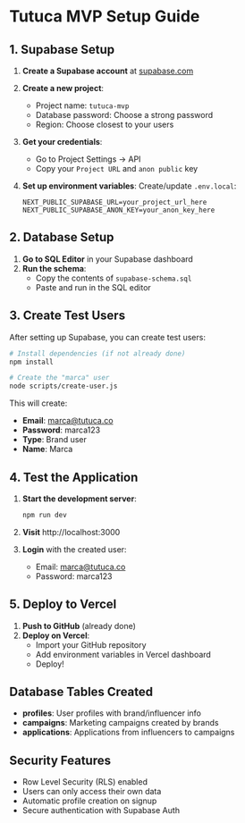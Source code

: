 # Tutuca MVP Setup Guide

## 1. Supabase Setup

1. **Create a Supabase account** at [supabase.com](https://supabase.com)
2. **Create a new project**:
   - Project name: `tutuca-mvp`
   - Database password: Choose a strong password
   - Region: Choose closest to your users

3. **Get your credentials**:
   - Go to Project Settings → API
   - Copy your `Project URL` and `anon public` key

4. **Set up environment variables**:
   Create/update `.env.local`:
   ```env
   NEXT_PUBLIC_SUPABASE_URL=your_project_url_here
   NEXT_PUBLIC_SUPABASE_ANON_KEY=your_anon_key_here
   ```

## 2. Database Setup

1. **Go to SQL Editor** in your Supabase dashboard
2. **Run the schema**:
   - Copy the contents of `supabase-schema.sql`
   - Paste and run in the SQL editor

## 3. Create Test Users

After setting up Supabase, you can create test users:

```bash
# Install dependencies (if not already done)
npm install

# Create the "marca" user
node scripts/create-user.js
```

This will create:
- **Email**: marca@tutuca.co
- **Password**: marca123
- **Type**: Brand user
- **Name**: Marca

## 4. Test the Application

1. **Start the development server**:
   ```bash
   npm run dev
   ```

2. **Visit** http://localhost:3000

3. **Login** with the created user:
   - Email: marca@tutuca.co
   - Password: marca123

## 5. Deploy to Vercel

1. **Push to GitHub** (already done)
2. **Deploy on Vercel**:
   - Import your GitHub repository
   - Add environment variables in Vercel dashboard
   - Deploy!

## Database Tables Created

- **profiles**: User profiles with brand/influencer info
- **campaigns**: Marketing campaigns created by brands
- **applications**: Applications from influencers to campaigns

## Security Features

- Row Level Security (RLS) enabled
- Users can only access their own data
- Automatic profile creation on signup
- Secure authentication with Supabase Auth
